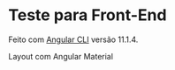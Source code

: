 # Teste para Front-End

Feito com [Angular CLI](https://github.com/angular/angular-cli) versão 11.1.4.

Layout com Angular Material
